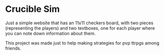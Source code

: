 # Crucible Sim

Just a simple website that has an 11x11 checkers board, with two pieces (representing the players) and two textboxes, one for each player
where you can note down information about them.

This project was made just to help making strategies for pvp ttrpgs among friends.

